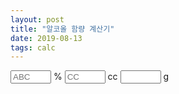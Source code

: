 ```yaml
---
layout: post
title: "알코올 함량 계산기"
date: 2019-08-13
tags: calc
---
```

<script src="/assets/js/jquery-3.4.1.min.js"></script>
<input id="abv" type="text" placeholder="ABC" size="5"> % <input id="cc" type="text" placeholder="CC" size="5"> cc
<input id="gram" type="text" placeholder="" size="5" readonly> g

<script>
  $(document).ready(function(){
    var calc = function() {
      var abv = $("#abv").val();
      var cc =  $("#cc").val();
      $("#gram").val((abv*cc/100*0.8).toFixed(2));
    }
    $("#abv").on("keyup", calc);
    $("#cc").on("keyup", calc);
  });
</script>
